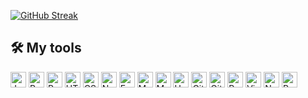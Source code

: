 [![GitHub Streak](https://github-readme-streak-stats.herokuapp.com/?user=ParanoidAndroid19)](https://git.io/streak-stats)

## 🛠️ My tools

<p align="left">
  <img alt="JavaScript" src="https://img.shields.io/badge/JavaScript%20-%23F7DF1E.svg?logo=javascript&logoColor=black" width="auto" height="25">
  <img alt="React" src="https://img.shields.io/badge/React%20-%2320232a.svg?logo=react&logoColor=%2361DAFB" width="auto" height="25">
  <img alt="Python" src="https://img.shields.io/badge/Python%20-%2314354C.svg?logo=python&logoColor=white" width="auto" height="25">
  <img alt="HTML" src="https://img.shields.io/badge/HTML%20-%23E34F26.svg?logo=html5&logoColor=white" width="auto" height="25">
  <img alt="CSS" src="https://img.shields.io/badge/CSS%20-%231572B6.svg?logo=css3&logoColor=white" width="auto" height="25">
  <img alt="NodeJS" src="https://img.shields.io/badge/Node.js%20-%2343853D.svg?logo=node.js&logoColor=white" width="auto" height="25">
  <img alt="Express.js" src="https://img.shields.io/badge/Express.js%20-%23404d59.svg?logo=express&logoColor=white" width="auto" height="25">
  <img alt="MongoDB" src ="https://img.shields.io/badge/MongoDB-%234ea94b.svg?logo=mongodb&logoColor=white" width="auto" height="25">
  <img alt="MySQL" src="https://img.shields.io/badge/MySQL-%2300f.svg?logo=mysql&logoColor=white" width="auto" height="25">
  <img alt="Heroku" src="https://img.shields.io/badge/Heroku%20-%23430098.svg?logo=heroku&logoColor=white" width="auto" height="25">
  <img alt="GitHub Pages" src="https://img.shields.io/badge/GitHub%20Pages-%23327FC7.svg?logo=github&logoColor=white" width="auto" height="25">
  <img alt="Git" src="https://img.shields.io/badge/Git%20-%23F05033.svg?logo=git&logoColor=white" width="auto" height="25">
  <img alt="Postman" src="https://img.shields.io/badge/Postman-FF6C37?logo=postman&logoColor=white" width="auto" height="25">
  <img alt="Visual Studio Code" src="https://img.shields.io/badge/Visual%20Studio%20Code-0078d7.svg?logo=visual-studio-code&logoColor=white" width="auto" height="25">
  <img alt="NumPy" src="https://img.shields.io/badge/Numpy%20-%23013243.svg?logo=numpy&logoColor=white" width="auto" height="25">
  <img alt="Pandas" src="https://img.shields.io/badge/Pandas%20-%23150458.svg?logo=pandas&logoColor=white" width="auto" height="25">
</p>

<!--
<a target="_blank" href="https://github.com/anuraghazra/github-readme-stats">
  <img align="left" src="https://github-readme-stats.vercel.app/api?username=ParanoidAndroid19&count_private=true&show_icons=true&hide=stars&include_all_commits=true&hide_rank=true&bg_color=ffffff00&hide_border=true&icon_color=805AD5&text_color=718096" />
</a>
-->
